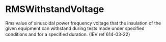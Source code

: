 RMSWithstandVoltage
===================

Rms value of sinusoidal power frequency voltage that the insulation of the given equipment can withstand during tests made under specified conditions and for a specified duration. (IEV ref 614-03-22）
